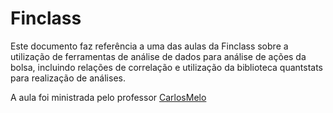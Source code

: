 # Finclass

Este documento faz referência a uma das aulas da Finclass sobre a utilização de ferramentas de análise de dados para análise de ações da bolsa, incluindo relações de correlação e utilização da biblioteca quantstats para realização de análises.

A aula foi ministrada pelo professor [CarlosMelo](https://www.linkedin.com/in/carlos-melo-data-science/?originalSubdomain=br)
